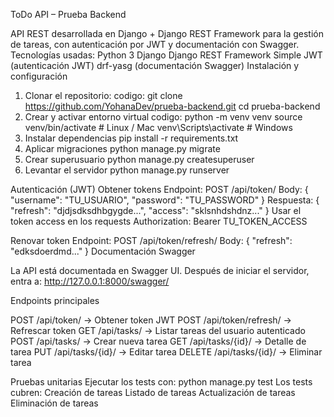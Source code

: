 ToDo API – Prueba Backend

API REST desarrollada en Django + Django REST Framework para la gestión de tareas, con autenticación por JWT y documentación con Swagger.
Tecnologías usadas:
Python 3
Django
Django REST Framework
Simple JWT (autenticación JWT)
drf-yasg (documentación Swagger)
Instalación y configuración
1. Clonar el repositorio:
   codigo:
   git clone https://github.com/YohanaDev/prueba-backend.git
   cd prueba-backend
2. Crear y activar entorno virtual
   codigo:
   python -m venv venv
    source venv/bin/activate   # Linux / Mac
    venv\Scripts\activate      # Windows
3. Instalar dependencias
   pip install -r requirements.txt
4. Aplicar migraciones
   python manage.py migrate
5. Crear superusuario
   python manage.py createsuperuser
6. Levantar el servidor
   python manage.py runserver

Autenticación (JWT)
Obtener tokens
Endpoint: POST /api/token/
Body:
{
  "username": "TU_USUARIO",
  "password": "TU_PASSWORD"
}
Respuesta:
{
  "refresh": "djdjsdksdhbgygde...",
  "access": "sklsnhdshdnz..."
}
Usar el token access en los requests
Authorization: Bearer TU_TOKEN_ACCESS

Renovar token
Endpoint: POST /api/token/refresh/
Body:
{
  "refresh": "edksdoerdmd..."
}
Documentación Swagger

La API está documentada en Swagger UI.
Después de iniciar el servidor, entra a:
 http://127.0.0.1:8000/swagger/

Endpoints principales

POST /api/token/ → Obtener token JWT
POST /api/token/refresh/ → Refrescar token
GET /api/tasks/ → Listar tareas del usuario autenticado
POST /api/tasks/ → Crear nueva tarea
GET /api/tasks/{id}/ → Detalle de tarea
PUT /api/tasks/{id}/ → Editar tarea
DELETE /api/tasks/{id}/ → Eliminar tarea

Pruebas unitarias
Ejecutar los tests con:
python manage.py test
Los tests cubren:
Creación de tareas
Listado de tareas
Actualización de tareas
Eliminación de tareas
